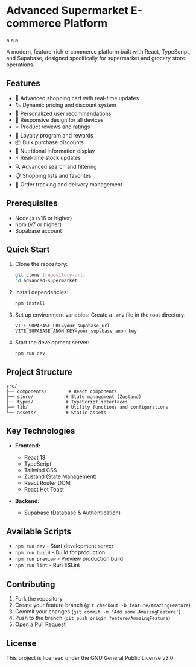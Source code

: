 # Advanced Supermarket E-commerce Platform
a
a
a

A modern, feature-rich e-commerce platform built with React, TypeScript, and Supabase, designed specifically for supermarket and grocery store operations.

## Features

- 🛒 Advanced shopping cart with real-time updates
- 🏷️ Dynamic pricing and discount system
- 🎯 Personalized user recommendations
- 📱 Responsive design for all devices
- ⭐ Product reviews and ratings
- 🎁 Loyalty program and rewards
- 📦 Bulk purchase discounts
- 🥗 Nutritional information display
- ⚡ Real-time stock updates
- 🔍 Advanced search and filtering
- 📋 Shopping lists and favorites
- 🚚 Order tracking and delivery management

## Prerequisites

- Node.js (v16 or higher)
- npm (v7 or higher)
- Supabase account

## Quick Start

1. Clone the repository:
   ```bash
   git clone [repository-url]
   cd advanced-supermarket
   ```

2. Install dependencies:
   ```bash
   npm install
   ```

3. Set up environment variables:
   Create a `.env` file in the root directory:
   ```env
   VITE_SUPABASE_URL=your_supabase_url
   VITE_SUPABASE_ANON_KEY=your_supabase_anon_key
   ```

4. Start the development server:
   ```bash
   npm run dev
   ```

## Project Structure

```
src/
├── components/        # React components
├── store/            # State management (Zustand)
├── types/            # TypeScript interfaces
├── lib/              # Utility functions and configurations
└── assets/           # Static assets
```

## Key Technologies

- **Frontend:**
  - React 18
  - TypeScript
  - Tailwind CSS
  - Zustand (State Management)
  - React Router DOM
  - React Hot Toast

- **Backend:**
  - Supabase (Database & Authentication)

## Available Scripts

- `npm run dev` - Start development server
- `npm run build` - Build for production
- `npm run preview` - Preview production build
- `npm run lint` - Run ESLint

## Contributing

1. Fork the repository
2. Create your feature branch (`git checkout -b feature/AmazingFeature`)
3. Commit your changes (`git commit -m 'Add some AmazingFeature'`)
4. Push to the branch (`git push origin feature/AmazingFeature`)
5. Open a Pull Request


## License

This project is licensed under the GNU General Public License v3.0 
